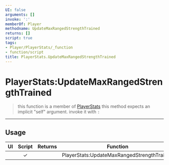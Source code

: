 ```yaml
---
UI: false
arguments: []
invoke: ':'
memberOf: Player
methodname: UpdateMaxRangedStrengthTrained
returns: []
script: true
tags:
- Player/PlayerStats/_function
- function/script
title: PlayerStats.UpdateMaxRangedStrengthTrained
---
```

# PlayerStats:UpdateMaxRangedStrengthTrained
> this function is a member of [PlayerStats](civ-6/lua/PlayerStats.md)
> this method expects an implicit "self" argument. invoke it with `:`
-----
## Usage
|  UI | Script | Returns | Function | Arguments |
|:---:|:------:|-------:|:--------:|:---------|
| |✓||PlayerStats:UpdateMaxRangedStrengthTrained||
